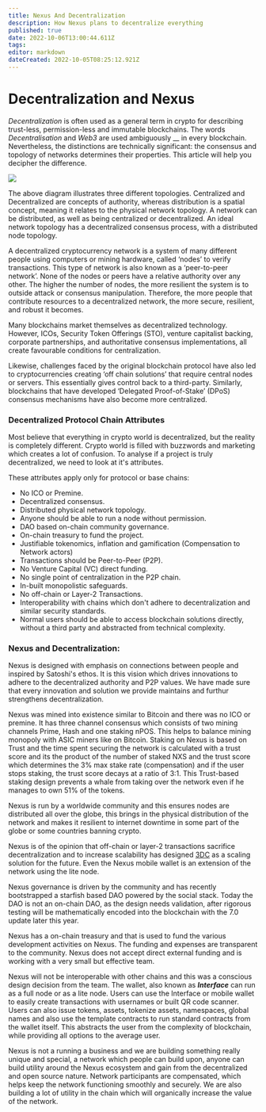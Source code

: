 ```yaml
---
title: Nexus And Decentralization
description: How Nexus plans to decentralize everything
published: true
date: 2022-10-06T13:00:44.611Z
tags: 
editor: markdown
dateCreated: 2022-10-05T08:25:12.921Z
---
```


# Decentralization and Nexus

_Decentralization_ is often used as a general term in crypto for describing trust-less, permission-less and immutable blockchains. The words _Decentralisation_ and _Web3_ are used ambiguously __ in every blockchain. Nevertheless, the distinctions are technically significant: the consensus and topology of networks determines their properties. This article will help you decipher the difference.&#x20;

![](../../.gitbook/assets/CDD.png)

The above diagram illustrates three different topologies. Centralized and Decentralized are concepts of authority, whereas distribution is a spatial concept, meaning it relates to the physical network topology. A network can be distributed, as well as being centralized or decentralized. An ideal network topology has a decentralized consensus process, with a distributed node topology.

A decentralized cryptocurrency network is a system of many different people using computers or mining hardware, called ‘nodes’ to verify transactions. This type of network is also known as a ‘peer-to-peer network’. None of the nodes or peers have a relative authority over any other. The higher the number of nodes, the more resilient the system is to outside attack or consensus manipulation. Therefore, the more people that contribute resources to a decentralized network, the more secure, resilient, and robust it becomes.

Many blockchains market themselves as decentralized technology. However, ICOs, Security Token Offerings (STO), venture capitalist backing, corporate partnerships, and authoritative consensus implementations, all create favourable conditions for centralization.

Likewise, challenges faced by the original blockchain protocol have also led to cryptocurrencies creating ‘off chain solutions’ that require central nodes or servers. This essentially gives control back to a third-party. Similarly, blockchains that have developed ‘Delegated Proof-of-Stake’ (DPoS) consensus mechanisms have also become more centralized.

### Decentralized Protocol Chain Attributes

Most believe that everything in crypto world is decentralized, but the reality is completely different. Crypto world is filled with buzzwords and marketing which creates a lot of confusion. To analyse if a project is truly decentralized, we need to look at it's attributes.&#x20;

These attributes apply only for protocol or base chains:

* No ICO or Premine.
* Decentralized consensus.&#x20;
* Distributed physical network topology.
* Anyone should be able to run a node without permission.
* DAO based on-chain community governance.
* On-chain treasury to fund the project.
* Justifiable tokenomics, inflation and gamification (Compensation to Network actors)
* Transactions should be Peer-to-Peer (P2P).&#x20;
* No Venture Capital (VC) direct funding.
* No single point of centralization in the P2P chain.
* In-built monopolistic safeguards.
* No off-chain or Layer-2 Transactions.
* Interoperability with chains which don't adhere to decentralization and similar security standards.
* Normal users should be able to access blockchain solutions directly, without a third party and abstracted from technical complexity.

### Nexus and Decentralization:

Nexus is designed with emphasis on connections between people and inspired by Satoshi's ethos. It is this vision which drives innovations to adhere to the decentralized authority and P2P values. We have made sure that every innovation and solution we provide maintains and furthur strengthens decentralization.&#x20;

Nexus was mined into existence similar to Bitcoin and there was no ICO or premine. It has three channel consensus which consists of two mining channels Prime, Hash and one staking nPOS. This helps to balance mining monopoly with ASIC miners like on Bitcoin. Staking on Nexus is based on Trust and the time spent securing the network is calculated with a trust score and its the product of the number of staked NXS and the trust score which determines the 3% max stake rate (compensation) and if the user stops staking, the trust score decays at a ratio of 3:1. This Trust-based staking design prevents a whale from taking over the network even if he manages to own 51% of the tokens.

Nexus is run by a worldwide community and this ensures nodes are distributed all over the globe, this brings in the physical distribution of the network and makes it resilient to internet downtime in some part of the globe or some countries banning crypto.&#x20;

Nexus is of the opinion that off-chain or layer-2 transactions sacrifice decentralization and to increase scalability has designed [3DC](../../technology/nexus-innovations/3-dimensional-chain-future/) as a scaling solution for the future. Even the Nexus mobile wallet is an extension of the network using the lite node.&#x20;

Nexus governance is driven by the community and has recently bootstrapped a starfish based DAO powered by the social stack. Today the DAO is not an on-chain DAO, as the design needs validation, after rigorous testing will be mathematically encoded into the blockchain with the 7.0 update later this year.&#x20;

Nexus has a on-chain treasury and that is used to fund the various development activities on Nexus. The funding and expenses are transparent to the community. Nexus does not accept direct external funding and is working with a very small but effective team.

Nexus will not be interoperable with other chains and this was a conscious design decision from the team. The wallet, also known as _**Interface**_ can run as a full node or as a lite node. Users can use the Interface or mobile wallet to easily create transactions with usernames or built QR code scanner. Users can also issue tokens, assets, tokenize assets, namespaces, global names and also use the template contracts to run standard contracts from the wallet itself. This abstracts the user from the complexity of blockchain, while providing all options to the average user.&#x20;

Nexus is not a running a business and we are building something really unique and special, a network which people can build upon, anyone can build utility around the Nexus ecosystem and gain from the decentralized and open source nature. Network participants are compensated, which helps keep the network functioning smoothly and securely. We are also building a lot of utility in the chain which will organically increase the value of the network.&#x20;

